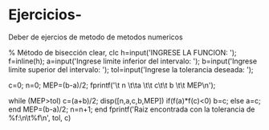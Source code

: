 # Ejercicios-
Deber de ejercios de metodo de metodos numericos

% Método de bisección
clear, clc
h=input('INGRESE LA FUNCION: ');
f=inline(h);
a=input('Ingrese limite inferior del intervalo: ');
b=input('Ingrese limite superior del intervalo: ');
tol=input('Ingrese la tolerancia deseada: ');
 
c=0; n=0; MEP=(b-a)/2;
fprintf('\t n \t\ta \t\t c\t\t b \t\t MEP\n');
 
while (MEP>tol)
    c=(a+b)/2;
    disp([n,a,c,b,MEP])
    if(f(a)*f(c)<0)
        b=c;
    else
        a=c;
    end
    MEP=(b-a)/2;
    n=n+1;
end
fprintf('Raiz encontrada con la tolerancia de %f:\n\t%f\n', tol, c)

